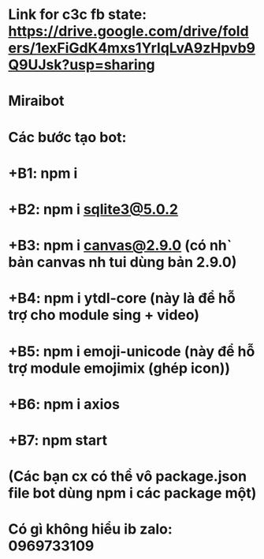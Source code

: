 # Link for c3c fb state: https://drive.google.com/drive/folders/1exFiGdK4mxs1YrlqLvA9zHpvb9Q9UJsk?usp=sharing
#
# Miraibot
# Các bước tạo bot:
# +B1: npm i
# +B2: npm i sqlite3@5.0.2
# +B3: npm i canvas@2.9.0 (có nh` bản canvas nh tui dùng bản 2.9.0)
# +B4: npm i ytdl-core (này là để hỗ trợ cho module sing + video)
# +B5: npm i emoji-unicode (này để hỗ trợ module emojimix (ghép icon))
# +B6: npm i axios
# +B7: npm start
# (Các bạn cx có thể vô package.json file bot dùng npm i các package một)
#
# Có gì không hiểu ib zalo: 0969733109
